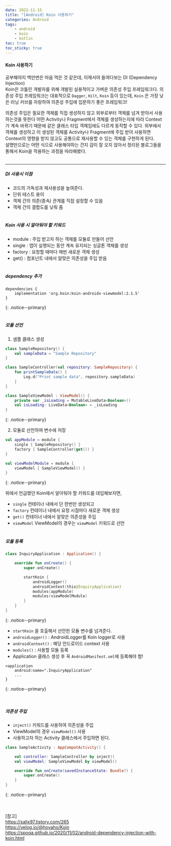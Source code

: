 ```yaml
---
date: 2022-11-15
title: "[Android] Koin 사용하기"
categories: Android
tags:
    - android
    - koin
    - kotlin
toc: true
toc_sticky: true
---
```

#### Koin 사용하기

공부해야지 백만번은 마음 먹은 것 같은데, 이제서야 들여다보는 DI (Dependency Injection)  
Koin은 코틀린 개발자를 위해 개발된 실용적이고 가벼운 의존성 주입 프레임워크다. 의존성 주입 프레임워크는 대표적으로 `Dagger`, `Hilt`, `Koin` 등이 있는데, `Koin` 은 가장 낮은 러닝 커브를 자랑하여 의존성 주입에 입문하기 좋은 프레임워크!  

의존성 주입은 필요한 객체를 직접 생성하지 않고 외부로부터 객체를 넘겨 받아서 사용하는것을 뜻한다 어떤 Activity나 Fragment에서 객체를 생성하는지에 따라 Context가 계속 바뀌기 때문에 같은 클래스 타입 객체임에도 다르게 동작할 수 있다. 외부에서 객체를 생성하고 이 생성된 객체를 Activity나 Fragment에 주입 받아 사용하면 Context의 영향을 받지 않고도 공통으로 재사용할 수 있는 객체를 구현하게 된다.  
설명만으로는 어떤 식으로 사용해야하는 건지 감이 잘 오지 않아서 정리된 블로그들을 통해서 Koin을 적용하는 과정을 따라해봤다.  
&nbsp;  

---

##### DI 사용시 이점  
- 코드의 가독성과 재사용성을 높여준다.  
- 단위 테스트 용이  
- 객체 간의 의존(종속) 관계를 직접 설정할 수 있음  
- 객체 간의 결합도를 낮춰 줌  
&nbsp;  

##### Koin 사용 시 알아둬야 할 키워드  
- module : 주입 받고자 하는 객체를 모듈로 만들어 선언    
- single : 앱이 실행되는 동안 계속 유지되는 싱글톤 객체를 생성  
- factory : 요청할 때마다 매번 새로운 객체 생성  
- get() : 컴포넌트 내에서 알맞은 의존성을 주입 받음  
&nbsp;  

##### dependency 추가  

```
dependencies {
    implementation 'org.koin:koin-androidx-viewmodel:2.1.5'
}
```
{: .notice--primary}  
&nbsp;  

##### 모듈 선언  
1. 샘플 클래스 생성  

``` kotlin
class SampleRepository() {
    val sampleData = "Sample Repository"
}

class SampleController(val repository: SampleRepository) {
    fun printSampleData() {
        Log.d("Print sample data", repository.sampleData)
    }
}

class SampleViewModel : ViewModel() {
    private var _isLoading = MutableLiveData<Boolean>()
    val isLoading: LiveData<Boolean> = _isLoading
}
```
{: .notice--primary}  

2. 모듈로 선언하여 변수에 저장  

``` kotlin
val appModule = module {
    single { SampleRepository() }
    factory { SampleController(get()) }
}

val viewModelModule = module {
    viewModel { SampleViewModel() }
}
```
{: .notice--primary}  

위에서 언급했던 Koin에서 알아둬야 할 키워드를 대입해보자면,
- `single` 컨테이너 내에서 단 한번만 생성되고  
- `factory` 컨테이너 내에서 요청 시점마다 새로운 객체 생성  
- `get()` 컨테이너 내에서 알맞은 의존성을 주입  
- `viewModel` ViewModel의 경우는 `viewModel` 키워드로 선언  
&nbsp;  

##### 모듈 등록  

``` kotlin
class InquiryApplication : Application() {

    override fun onCreate() {
        super.onCreate()

        startKoin {
            androidLogger()
            androidContext(this@InquiryApplication)
            modules(appModule)
            modules(viewModelModule)
        }
    }
}
```
{: .notice--primary}  

- `startKoin` 을 호출해서 선언한 모듈 변수를 넘겨준다.  
- `androidLogger()` : AndroidLogger를 Koin logger로 사용  
- `androidContext()` : 해당 안드로이드 context 사용  
- `modules()` : 사용할 모듈 등록  
- Application 클래스 생성 후 꼭 `AndroidManifest.xml`에 등록해야 함!  

```
<application
    android:name=".InquiryApplication"
    ...
}
```
{: .notice--primary}  

&nbsp;  

##### 의존성 주입  
- `inject()` 키워드를 사용하여 의존성을 주입  
- ViewModel의 경우 `viewModel()` 사용  
- 사용하고자 하는 Activity 클래스에서 주입하면 된다.  

``` kotlin
class SampleActivity : AppCompatActivity() {

    val controller: SampleController by inject()
    val viewModel: SampleViewModel by viewModel()

    override fun onCreate(savedInstanceState: Bundle?) {
        super.onCreate()
    }
}
```
{: .notice--primary}  


&nbsp;  
&nbsp;  
[참고]  
<https://salix97.tistory.com/265>  
<https://velog.io/@hoyaho/Koin>  
<https://spoqa.github.io/2020/11/02/android-dependency-injection-with-koin.html>  
